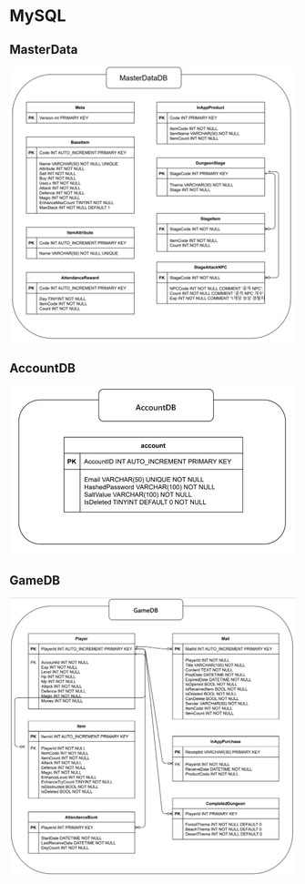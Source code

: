 # MySQL
## MasterData
![ERD_MasterDataDB](./images/ERD_MasterDataDB.png)

## AccountDB
![ERD_AccountDB](./images/ERD_AccountDB.png)

## GameDB
![ERD_GameDB](./images/ERD_GameDB.png)

